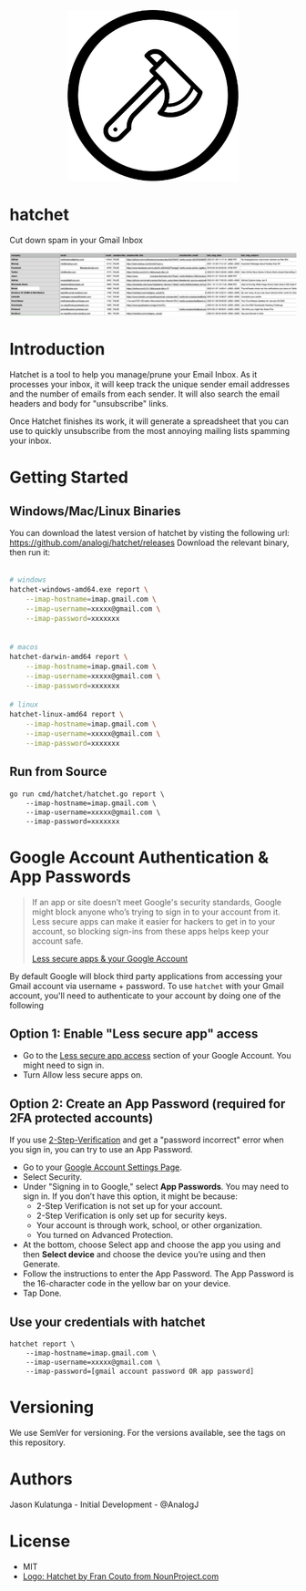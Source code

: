 <p align="center">
  <a href="https://github.com/AnalogJ/hatchet">
  <img width="300" alt="hatchet_logo" src="./docs/logo.svg">
  </a>
</p>

# hatchet
Cut down spam in your Gmail Inbox


![](./docs/spreadsheet.png)

# Introduction

Hatchet is a tool to help you manage/prune your Email Inbox.
As it processes your inbox, it will keep track the unique sender email addresses and the number of emails from each sender. 
It will also search the email headers and body for "unsubscribe" links.

Once Hatchet finishes its work, it will generate a spreadsheet that you can use to quickly unsubscribe from the most annoying mailing lists spamming your inbox. 

# Getting Started

## Windows/Mac/Linux Binaries

You can download the latest version of hatchet by visting the following url: https://github.com/analogj/hatchet/releases
Download the relevant binary, then run it:

```bash

# windows 
hatchet-windows-amd64.exe report \
    --imap-hostname=imap.gmail.com \
    --imap-username=xxxxx@gmail.com \
    --imap-password=xxxxxxx


# macos
hatchet-darwin-amd64 report \
    --imap-hostname=imap.gmail.com \
    --imap-username=xxxxx@gmail.com \
    --imap-password=xxxxxxx

# linux
hatchet-linux-amd64 report \
    --imap-hostname=imap.gmail.com \
    --imap-username=xxxxx@gmail.com \
    --imap-password=xxxxxxx
```

## Run from Source

```
go run cmd/hatchet/hatchet.go report \
    --imap-hostname=imap.gmail.com \
    --imap-username=xxxxx@gmail.com \
    --imap-password=xxxxxxx
```

# Google Account Authentication & App Passwords

> If an app or site doesn’t meet Google's security standards, Google might block anyone who’s trying to sign in to your 
> account from it. Less secure apps can make it easier for hackers to get in to your account, so blocking sign-ins from 
> these apps helps keep your account safe.
>
> [Less secure apps & your Google Account](https://support.google.com/accounts/answer/6010255?hl=en#zippy=%2Cif-less-secure-app-access-is-on-for-your-account%2Cif-less-secure-app-access-is-off-for-your-account%2Cuse-an-app-password)

By default Google will block third party applications from accessing your Gmail account via username + password. 
To use `hatchet` with your Gmail account, you'll need to authenticate to your account by doing one of the following

## Option 1: Enable "Less secure app" access

- Go to the [Less secure app access](https://myaccount.google.com/lesssecureapps) section of your Google Account. You might need to sign in.
- Turn Allow less secure apps on.

## Option 2: Create an App Password (required for 2FA protected accounts)

If you use [2-Step-Verification](https://support.google.com/accounts/answer/185839) and get a "password incorrect" error when you sign in, you can try to use an App Password.

- Go to your [Google Account Settings Page](https://myaccount.google.com/). 
- Select Security.
- Under "Signing in to Google," select **App Passwords**. You may need to sign in. If you don’t have this option, it might be because:
  - 2-Step Verification is not set up for your account.
  - 2-Step Verification is only set up for security keys.
  - Your account is through work, school, or other organization.
  - You turned on Advanced Protection.
- At the bottom, choose Select app and choose the app you using and then **Select device** and choose the device you’re using and then Generate.
- Follow the instructions to enter the App Password. The App Password is the 16-character code in the yellow bar on your device.
- Tap Done.

## Use your credentials with hatchet

```
hatchet report \
    --imap-hostname=imap.gmail.com \
    --imap-username=xxxxx@gmail.com \
    --imap-password=[gmail account password OR app password]
```


# Versioning
We use SemVer for versioning. For the versions available, see the tags on this repository.

# Authors
Jason Kulatunga - Initial Development - @AnalogJ

# License

- MIT
- [Logo: Hatchet by Fran Couto from NounProject.com](https://thenounproject.com/icon/hatchet-3263047/)

